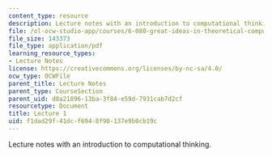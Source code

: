 ```yaml
---
content_type: resource
description: Lecture notes with an introduction to computational thinking.
file: /ol-ocw-studio-app/courses/6-080-great-ideas-in-theoretical-computer-science-spring-2008/f1dad29f41dcf6948f90137e9b0cb19c_lec1.pdf
file_size: 143373
file_type: application/pdf
learning_resource_types:
- Lecture Notes
license: https://creativecommons.org/licenses/by-nc-sa/4.0/
ocw_type: OCWFile
parent_title: Lecture Notes
parent_type: CourseSection
parent_uid: d0a21896-13ba-3f84-e59d-7931cab7d2cf
resourcetype: Document
title: Lecture 1
uid: f1dad29f-41dc-f694-8f90-137e9b0cb19c
---
```

Lecture notes with an introduction to computational thinking.
